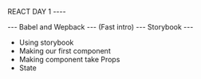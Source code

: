 REACT DAY 1 ----


--- Babel and Wepback --- (Fast intro)
--- Storybook ---
 - Using storybook
 - Making our first component
 - Making component take Props
 - State